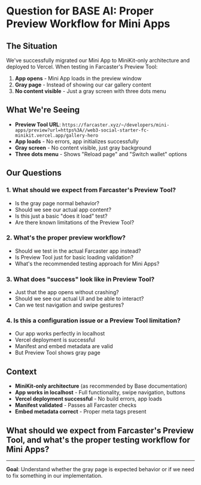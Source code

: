 # Question for BASE AI: Proper Preview Workflow for Mini Apps

## The Situation
We've successfully migrated our Mini App to MiniKit-only architecture and deployed to Vercel. When testing in Farcaster's Preview Tool:

1. **App opens** - Mini App loads in the preview window
2. **Gray page** - Instead of showing our car gallery content
3. **No content visible** - Just a gray screen with three dots menu

## What We're Seeing
- **Preview Tool URL**: `https://farcaster.xyz/~/developers/mini-apps/preview?url=https%3A//web3-social-starter-fc-minikit.vercel.app/gallery-hero`
- **App loads** - No errors, app initializes successfully
- **Gray screen** - No content visible, just gray background
- **Three dots menu** - Shows "Reload page" and "Switch wallet" options

## Our Questions

### 1. **What should we expect from Farcaster's Preview Tool?**
- Is the gray page normal behavior?
- Should we see our actual app content?
- Is this just a basic "does it load" test?
- Are there known limitations of the Preview Tool?

### 2. **What's the proper preview workflow?**
- Should we test in the actual Farcaster app instead?
- Is Preview Tool just for basic loading validation?
- What's the recommended testing approach for Mini Apps?

### 3. **What does "success" look like in Preview Tool?**
- Just that the app opens without crashing?
- Should we see our actual UI and be able to interact?
- Can we test navigation and swipe gestures?

### 4. **Is this a configuration issue or a Preview Tool limitation?**
- Our app works perfectly in localhost
- Vercel deployment is successful
- Manifest and embed metadata are valid
- But Preview Tool shows gray page

## Context
- **MiniKit-only architecture** (as recommended by Base documentation)
- **App works in localhost** - Full functionality, swipe navigation, buttons
- **Vercel deployment successful** - No build errors, app loads
- **Manifest validated** - Passes all Farcaster checks
- **Embed metadata correct** - Proper meta tags present

## What should we expect from Farcaster's Preview Tool, and what's the proper testing workflow for Mini Apps?

---

**Goal**: Understand whether the gray page is expected behavior or if we need to fix something in our implementation. 
